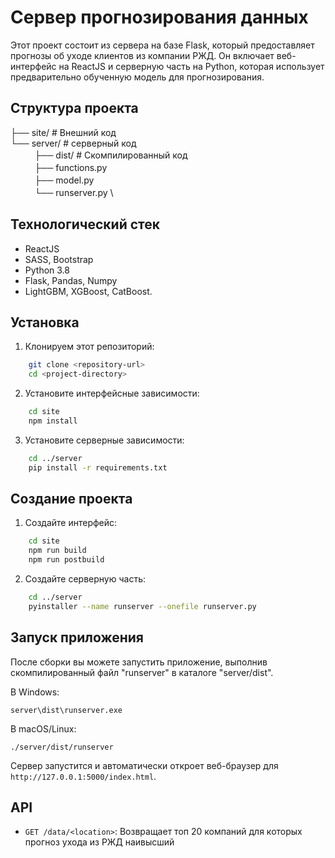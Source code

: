 # Сервер прогнозирования данных

Этот проект состоит из сервера на базе Flask, который предоставляет прогнозы об уходе клиентов из компании РЖД. Он включает веб-интерфейс на ReactJS и серверную часть на Python, которая использует предварительно обученную модель для прогнозирования.

## Структура проекта

├── site/ # Внешний код \
└── server/ # серверный код \
ㅤㅤㅤ├── dist/ # Скомпилированный код \
ㅤㅤㅤ├── functions.py \
ㅤㅤㅤ├── model.py \
ㅤㅤㅤ└── runserver.py \


## Технологический стек

- ReactJS
- SASS, Bootstrap
- Python 3.8
- Flask, Pandas, Numpy
- LightGBM, XGBoost, CatBoost.


## Установка

1. Клонируем этот репозиторий:
```sh
    git clone <repository-url>
    cd <project-directory>
```

2. Установите интерфейсные зависимости:
```sh
    cd site
    npm install
```


3. Установите серверные зависимости:

```sh
    cd ../server
    pip install -r requirements.txt
```

## Создание проекта

1. Создайте интерфейс:

```sh
    cd site
    npm run build
    npm run postbuild
```


2. Создайте серверную часть:

```sh
    cd ../server
    pyinstaller --name runserver --onefile runserver.py
```


## Запуск приложения

После сборки вы можете запустить приложение, выполнив скомпилированный файл "runserver" в каталоге "server/dist".

В Windows:

```
server\dist\runserver.exe
```

В macOS/Linux:

```
./server/dist/runserver
```

Сервер запустится и автоматически откроет веб-браузер для `http://127.0.0.1:5000/index.html`.

## API

- `GET /data/<location>`: Возвращает топ 20 компаний для которых прогноз ухода из РЖД наивысший